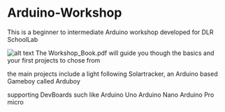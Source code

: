 # Arduino-Workshop
This is a beginner to intermediate Arduino workshop developed for DLR SchoolLab

![alt text](https://abload.de/img/book_previewm5j0e.jpg)
The Workshop_Book.pdf will guide you though the basics and your first projects to chose from

the main projects include a light following Solartracker, an Arduino based Gameboy called Arduboy

supporting DevBoards such like
Arduino Uno
Arduino Nano
Arduino Pro micro